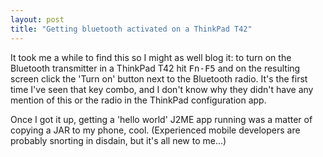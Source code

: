 ```yaml
---
layout: post
title: "Getting bluetooth activated on a ThinkPad T42"
---
```




It took me a while to find this so I might as well blog it: to turn on the Bluetooth transmitter in a ThinkPad T42 hit <tt>Fn-F5</tt> and on the resulting screen click the 'Turn on' button next to the Bluetooth radio. It's the first time I've seen that key combo, and I don't know why they didn't have any mention of this or the radio in the ThinkPad configuration app.

<p>Once I got it up, getting a 'hello world' J2ME app running was a matter of copying a JAR to my phone, cool. (Experienced mobile developers are probably snorting in disdain, but it's all new to me...)


